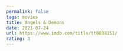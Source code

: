 ```yaml
---
permalink: false
tags: movies
title: Angels & Demons
date: 2021-07-24
url: https://www.imdb.com/title/tt0808151/
rating: 3
---
```

